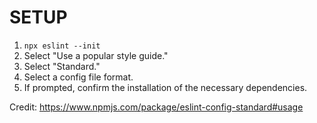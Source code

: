 # SETUP

1. `npx eslint --init`
2. Select "Use a popular style guide."
3. Select "Standard."
4. Select a config file format.
5. If prompted, confirm the installation of the necessary dependencies.

Credit: https://www.npmjs.com/package/eslint-config-standard#usage
